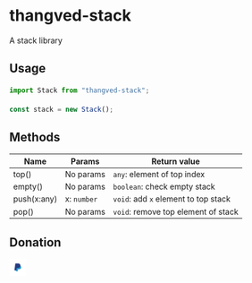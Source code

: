 # thangved-stack

A stack library

## Usage

```js
import Stack from "thangved-stack";

const stack = new Stack();
```

## Methods

| Name        | Params      | Return value                         |
| ----------- | ----------- | ------------------------------------ |
| top()       | No params   | `any`: element of top index          |
| empty()     | No params   | `boolean`: check empty stack         |
| push(x:any) | x: `number` | `void`: add `x` element to top stack |
| pop()       | No params   | `void`: remove top element of stack  |

## Donation

<a href='https://www.paypal.com/paypalme/minhthangpay'>
    <img title='paypal' width='30px' src='https://raw.githubusercontent.com/thangved/docusaurus-plugin-2dlive/main/assets/paypal-3384015_1280.png'/>
</a>
